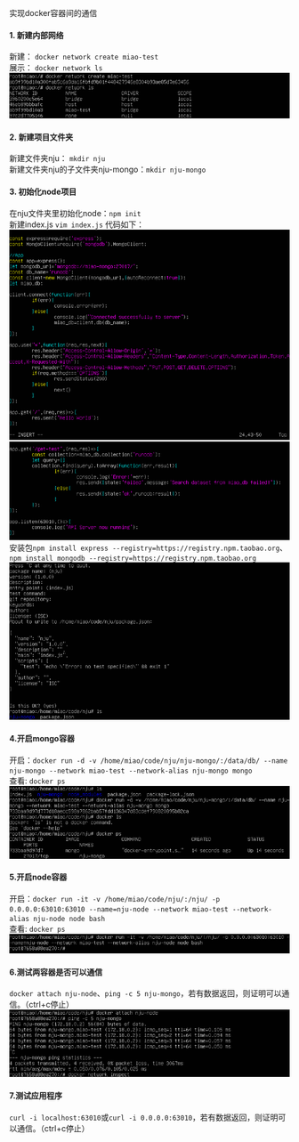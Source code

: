 实现docker容器间的通信
#### 1. 新建内部网络
新建： `docker network create miao-test`  
展示： `docker network ls`  
![docker network](../assets/Docker/network.png)
#### 2. 新建项目文件夹
新建文件夹nju： `mkdir nju`  
新建文件夹nju的子文件夹nju-mongo：`mkdir nju-mongo` 
#### 3. 初始化node项目
在nju文件夹里初始化node：`npm init`  
新建index.js `vim index.js` 代码如下：   
![index.js 1](../assets/Docker/server-1.png)
![index.js 2](../assets/Docker/server-2.png)  
安装包`npm install express --registry=https://registry.npm.taobao.org`、`npm install mongodb --registry=https://registry.npm.taobao.org`  
![npm install](../assets/Docker/npm-install.png)
#### 4.开启mongo容器
开启：`docker run -d -v /home/miao/code/nju/nju-mongo/:/data/db/ --name nju-mongo --network miao-test --network-alias nju-mongo mongo`  
查看: `docker ps`  
![mongo network](../assets/Docker/mongo-network.png)
#### 5.开启node容器
开启：`docker run -it -v /home/miao/code/nju/:/nju/ -p 0.0.0.0:63010:63010 --name=nju-node --network miao-test --network-alias nju-node node bash`  
查看: `docker ps`  
![node network](../assets/Docker/node-network.png)
#### 6.测试两容器是否可以通信
`docker attach nju-node`、`ping -c 5 nju-mongo`，若有数据返回，则证明可以通信。（ctrl+c停止）
![node attach mongo](../assets/Docker/node-mongo.png)
#### 7.测试应用程序
`curl -i localhost:63010`或`curl -i 0.0.0.0:63010`，若有数据返回，则证明可以通信。（ctrl+c停止）
